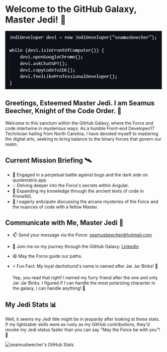 # Welcome to the GitHub Galaxy, Master Jedi! 🌌

![Jedi Image](https://raw.githubusercontent.com/seamusbeecher/seamusbeecher/main/jedideveloper.png)

## Greetings, Esteemed Master Jedi. I am Seamus Beecher, Knight of the Code Order. 🚀

Welcome to this sanctum within the GitHub Galaxy, where the Force and code intertwine in mysterious ways. As a humble Front-end Developer/IT Technician hailing from North Carolina, I have devoted myself to mastering the digital arts, seeking to bring balance to the binary forces that govern our realm.

## Current Mission Briefing 🛰️

- 🚀 Engaged in a perpetual battle against bugs and the dark side on quotematrix.app
- 💡 Delving deeper into the Force's secrets within Angular.
- 🌱 Expanding my knowledge through the ancient texts of code in PrimeNG.
- 💬 I eagerly anticipate discussing the arcane mysteries of the Force and the nuances of code with a fellow Master.

## Communicate with Me, Master Jedi 🌟

- 📫 Send your message via the Force: seamusbeecher@hotmail.com
- 🌌 Join me on my journey through the GitHub Galaxy: [LinkedIn](https://www.linkedin.com/in/seamusbeecher/)
- 😄 May the Force guide our paths.
- ⚡ Fun Fact: My loyal dachshund's name is named after Jar Jar Binks! 🤖

  Yep, you read that right! I named my furry friend after the one and only Jar Jar Binks. I figured if I can handle the most polarizing character in the galaxy, I can handle anything! 🙈


## My Jedi Stats 📊 
Well, it seems my Jedi title might be in jeopardy after looking at these stats. If my lightsaber skills were as rusty as my GitHub contributions, they'd revoke my Jedi status faster than you can say "May the Force be with you"! 🤣

![seamusbeecher's GitHub Stats](https://github-readme-stats.vercel.app/api?username=seamusbeecher&show_icons=true&theme=radical)

